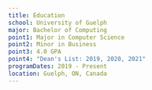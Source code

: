 ```yaml
---
title: Education
school: University of Guelph
major: Bachelor of Computing
point1: Major in Computer Science
point2: Minor in Business
point3: 4.0 GPA
point4: "Dean's List: 2019, 2020, 2021"
programDates: 2019 - Present
location: Guelph, ON, Canada
---
```

